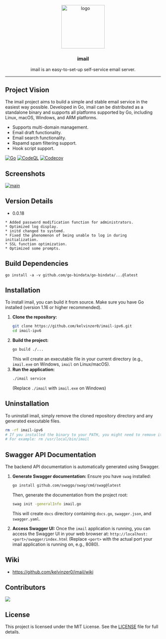 <p align="center">
  <img alt="logo" src="https://avatars2.githubusercontent.com/u/4169529?v=3&s=200" height="140" />
  <h3 align="center">imail</h3>
  <p align="center">imail is an easy-to-set-up self-service email server.</p>
</p>


---
## Project Vision

The imail project aims to build a simple and stable email service in the easiest way possible. Developed in Go, imail can be distributed as a standalone binary and supports all platforms supported by Go, including Linux, macOS, Windows, and ARM platforms.

- Supports multi-domain management.
- Email draft functionality.
- Email search functionality.
- Rspamd spam filtering support.
- Hook script support.

[![Go](https://github.com/kelvinzer0/imail/actions/workflows/go.yml/badge.svg)](https://github.com/kelvinzer0/imail/actions/workflows/go.yml)
[![CodeQL](https://github.com/kelvinzer0/imail/actions/workflows/codeql-analysis.yml/badge.svg)](https://github.com/kelvinzer0/imail/actions/workflows/codeql-analysis.yml)
[![Codecov](https://codecov.io/gh/kelvinzer0/imail/branch/master/graph/badge.svg?token=MJ2HL6HFLR)](https://codecov.io/gh/kelvinzer0/imail)

## Screenshots

[![main](/screenshot/main.png)](/screenshot/main.png)


## Version Details

- 0.0.18

```
* Added password modification function for administrators.
* Optimized log display.
* initd changed to systemd.
* Fixed the phenomenon of being unable to log in during initialization.
* SSL function optimization.
* Optimized some prompts.
```

## Build Dependencies

```
go install -a -v github.com/go-bindata/go-bindata/...@latest
```

## Installation

To install imail, you can build it from source. Make sure you have Go installed (version 1.16 or higher recommended).

1.  **Clone the repository:**
    ```bash
    git clone https://github.com/kelvinzer0/imail-ipv6.git
    cd imail-ipv6
    ```
2.  **Build the project:**
    ```bash
    go build ./...
    ```
    This will create an executable file in your current directory (e.g., `imail.exe` on Windows, `imail` on Linux/macOS).
3.  **Run the application:**
    ```bash
    ./imail service
    ```
    (Replace `./imail` with `imail.exe` on Windows)

## Uninstallation

To uninstall imail, simply remove the cloned repository directory and any generated executable files.

```bash
rm -rf imail-ipv6
# If you installed the binary to your PATH, you might need to remove it manually.
# For example: rm /usr/local/bin/imail
```

## Swagger API Documentation

The backend API documentation is automatically generated using Swagger.

1.  **Generate Swagger documentation:**
    Ensure you have `swag` installed:
    ```bash
    go install github.com/swaggo/swag/cmd/swag@latest
    ```
    Then, generate the documentation from the project root:
    ```bash
    swag init -generalInfo imail.go
    ```
    This will create `docs` directory containing `docs.go`, `swagger.json`, and `swagger.yaml`.

2.  **Access Swagger UI:**
    Once the `imail` application is running, you can access the Swagger UI in your web browser at:
    `http://localhost:<port>/swagger/index.html`
    (Replace `<port>` with the actual port your imail application is running on, e.g., 8080).

## Wiki

- https://github.com/kelvinzer0/imail/wiki

## Contributors

[![](https://contrib.rocks/image?repo=kelvinzer0/imail)](https://github.com/kelvinzer0/imail/graphs/contributors)


## License

This project is licensed under the MIT License. See the [LICENSE](https://github.com/kelvinzer0/imail/blob/main/LICENSE) file for full details.